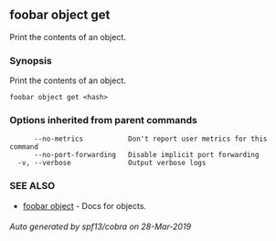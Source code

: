 ## foobar object get

Print the contents of an object.

### Synopsis


Print the contents of an object.

```
foobar object get <hash>
```

### Options inherited from parent commands

```
      --no-metrics           Don't report user metrics for this command
      --no-port-forwarding   Disable implicit port forwarding
  -v, --verbose              Output verbose logs
```

### SEE ALSO
* [foobar object](foobar_object.md)	 - Docs for objects.

###### Auto generated by spf13/cobra on 28-Mar-2019
